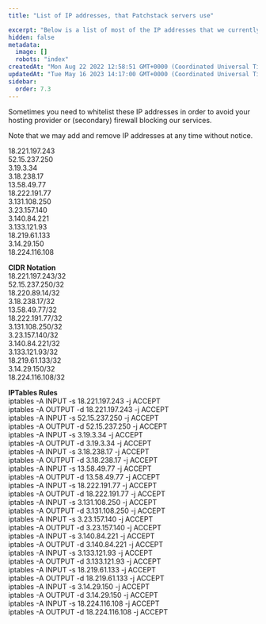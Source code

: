 ```yaml
---
title: "List of IP addresses, that Patchstack servers use"

excerpt: "Below is a list of most of the IP addresses that we currently use."
hidden: false
metadata: 
  image: []
  robots: "index"
createdAt: "Mon Aug 22 2022 12:58:51 GMT+0000 (Coordinated Universal Time)"
updatedAt: "Tue May 16 2023 14:17:00 GMT+0000 (Coordinated Universal Time)"
sidebar:
  order: 7.3
---
```

Sometimes you need to whitelist these IP addresses in order to avoid your hosting provider or (secondary) firewall blocking our services.

Note that we may add and remove IP addresses at any time without notice.

18.221.197.243  
52.15.237.250  
3.19.3.34  
3.18.238.17  
13.58.49.77  
18.222.191.77  
3.131.108.250  
3.23.157.140  
3.140.84.221  
3.133.121.93  
18.219.61.133  
3.14.29.150  
18.224.116.108

**CIDR Notation**  
18.221.197.243/32  
52.15.237.250/32  
18.220.89.14/32  
3.18.238.17/32  
13.58.49.77/32  
18.222.191.77/32  
3.131.108.250/32  
3.23.157.140/32  
3.140.84.221/32  
3.133.121.93/32  
18.219.61.133/32  
3.14.29.150/32  
18.224.116.108/32

**IPTables Rules**  
iptables -A INPUT -s 18.221.197.243 -j ACCEPT  
iptables -A OUTPUT -d 18.221.197.243 -j ACCEPT  
iptables -A INPUT -s 52.15.237.250 -j ACCEPT  
iptables -A OUTPUT -d 52.15.237.250 -j ACCEPT  
iptables -A INPUT -s 3.19.3.34 -j ACCEPT  
iptables -A OUTPUT -d 3.19.3.34 -j ACCEPT  
iptables -A INPUT -s 3.18.238.17 -j ACCEPT  
iptables -A OUTPUT -d 3.18.238.17 -j ACCEPT  
iptables -A INPUT -s 13.58.49.77 -j ACCEPT  
iptables -A OUTPUT -d 13.58.49.77 -j ACCEPT  
iptables -A INPUT -s 18.222.191.77 -j ACCEPT  
iptables -A OUTPUT -d 18.222.191.77 -j ACCEPT  
iptables -A INPUT -s 3.131.108.250 -j ACCEPT  
iptables -A OUTPUT -d 3.131.108.250 -j ACCEPT  
iptables -A INPUT -s 3.23.157.140 -j ACCEPT  
iptables -A OUTPUT -d 3.23.157.140 -j ACCEPT  
iptables -A INPUT -s 3.140.84.221 -j ACCEPT  
iptables -A OUTPUT -d 3.140.84.221 -j ACCEPT  
iptables -A INPUT -s 3.133.121.93 -j ACCEPT  
iptables -A OUTPUT -d 3.133.121.93 -j ACCEPT  
iptables -A INPUT -s 18.219.61.133 -j ACCEPT  
iptables -A OUTPUT -d 18.219.61.133 -j ACCEPT  
iptables -A INPUT -s 3.14.29.150 -j ACCEPT  
iptables -A OUTPUT -d 3.14.29.150 -j ACCEPT  
iptables -A INPUT -s 18.224.116.108 -j ACCEPT  
iptables -A OUTPUT -d 18.224.116.108 -j ACCEPT
